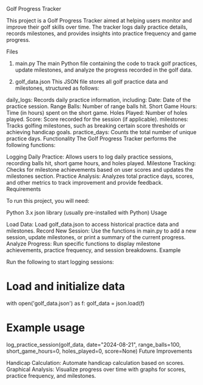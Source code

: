 Golf Progress Tracker

This project is a Golf Progress Tracker aimed at helping users monitor and improve their golf skills over time. The tracker logs daily practice details, records milestones, and provides insights into practice frequency and game progress.

Files

1. main.py
The main Python file containing the code to track golf practices, update milestones, and analyze the progress recorded in the golf data.

2. golf_data.json
This JSON file stores all golf practice data and milestones, structured as follows:

daily_logs: Records daily practice information, including:
Date: Date of the practice session.
Range Balls: Number of range balls hit.
Short Game Hours: Time (in hours) spent on the short game.
Holes Played: Number of holes played.
Score: Score recorded for the session (if applicable).
milestones: Tracks golfing milestones, such as breaking certain score thresholds or achieving handicap goals.
practice_days: Counts the total number of unique practice days.
Functionality
The Golf Progress Tracker performs the following functions:

Logging Daily Practice:
Allows users to log daily practice sessions, recording balls hit, short game hours, and holes played.
Milestone Tracking:
Checks for milestone achievements based on user scores and updates the milestones section.
Practice Analysis:
Analyzes total practice days, scores, and other metrics to track improvement and provide feedback.
Requirements

To run this project, you will need:

Python 3.x
json library (usually pre-installed with Python)
Usage

Load Data:
Load golf_data.json to access historical practice data and milestones.
Record New Session:
Use the functions in main.py to add a new session, update milestones, or print a summary of the current progress.
Analyze Progress:
Run specific functions to display milestone achievements, practice frequency, and session breakdowns.
Example

Run the following to start logging sessions:

# Load and initialize data
with open('golf_data.json') as f:
    golf_data = json.load(f)

# Example usage
log_practice_session(golf_data, date="2024-08-21", range_balls=100, short_game_hours=0, holes_played=0, score=None)
Future Improvements

Handicap Calculation: Automate handicap calculation based on scores.
Graphical Analysis: Visualize progress over time with graphs for scores, practice frequency, and milestones.
